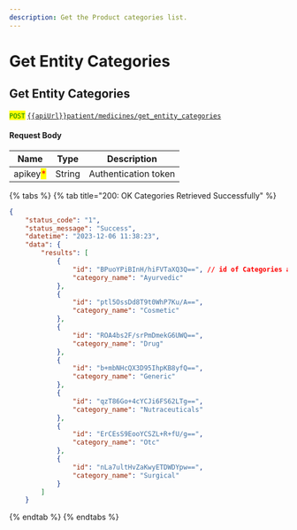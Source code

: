 ```yaml
---
description: Get the Product categories list.
---
```


# Get Entity Categories

## Get Entity Categories

<mark style="color:green;">`POST`</mark>  [`{{apiUrl}}patient/medicines/get_entity_categories`](https://api.evitalrx.in/v1/patient/medicines/get_entity_categories)

#### Request Body

| Name                                     | Type   | Description          |
| ---------------------------------------- | ------ | -------------------- |
| apikey<mark style="color:red;">\*</mark> | String | Authentication token |

{% tabs %}
{% tab title="200: OK Categories Retrieved Successfully" %}
```json
{
    "status_code": "1",
    "status_message": "Success",
    "datetime": "2023-12-06 11:38:23",
    "data": {
        "results": [
            {
                "id": "BPuoYPiBInH/hiFVTaXQ3Q==", // id of Categories a entity have
                "category_name": "Ayurvedic"
            },
            {
                "id": "ptl5OssDd8T9t0WhP7Ku/A==",
                "category_name": "Cosmetic"
            },
            {
                "id": "ROA4bs2F/srPmDmekG6UWQ==",
                "category_name": "Drug"
            },
            {
                "id": "b+mbNHcQX3D95IhpKB8yfQ==",
                "category_name": "Generic"
            },
            {
                "id": "qzT86Go+4cYCJi6FS62LTg==",
                "category_name": "Nutraceuticals"
            },
            {
                "id": "ErCEsS9EooYCSZL+R+fU/g==",
                "category_name": "Otc"
            },
            {
                "id": "nLa7ultHvZaKwyETDWDYpw==",
                "category_name": "Surgical"
            }
        ]
    }
```
{% endtab %}
{% endtabs %}
